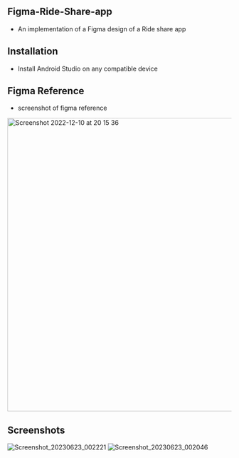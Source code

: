 ## Figma-Ride-Share-app
* An implementation of a Figma design of a Ride share app


## Installation
* Install Android Studio on any compatible device


## Figma Reference
* screenshot of figma reference

<img width="658" alt="Screenshot 2022-12-10 at 20 15 36" src="https://user-images.githubusercontent.com/95852329/206873731-c1631103-b370-46a2-b01c-231d80db8941.png">


## Screenshots
![Screenshot_20230623_002221](https://github.com/Michael-Mensah-xii/Figma-Ride-app/assets/95852329/9a235d4d-cf4e-4621-a97b-690da3ee6f1e)
![Screenshot_20230623_002046](https://github.com/Michael-Mensah-xii/Figma-Ride-app/assets/95852329/94c49592-2670-40ee-b2fc-6a2dbf13ab34)
